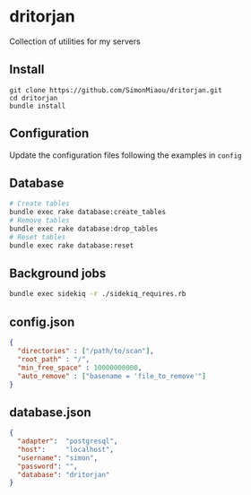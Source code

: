 # dritorjan

Collection of utilities for my servers

## Install

```
git clone https://github.com/SimonMiaou/dritorjan.git
cd dritorjan
bundle install
```


## Configuration

Update the configuration files following the examples in `config`

## Database

```bash
# Create tables
bundle exec rake database:create_tables
# Remove tables
bundle exec rake database:drop_tables
# Reset tables
bundle exec rake database:reset
```

## Background jobs

```bash
bundle exec sidekiq -r ./sidekiq_requires.rb
```

## config.json
```json
{
  "directories" : ["/path/to/scan"],
  "root_path" : "/",
  "min_free_space" : 10000000000,
  "auto_remove" : ["basename = 'file_to_remove'"]
}
```
## database.json
```json
{
  "adapter":  "postgresql",
  "host":     "localhost",
  "username": "simon",
  "password": "",
  "database": "dritorjan"
}

```
